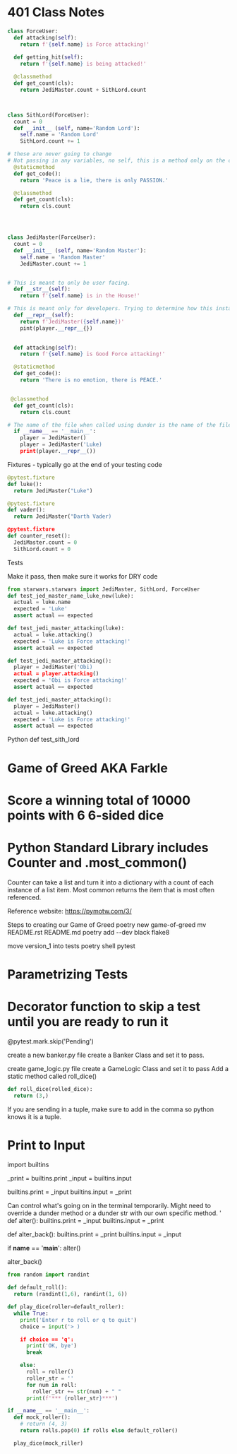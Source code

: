 # 401 Class Notes

```Python
class ForceUser:
  def attacking(self):
    return f'{self.name} is Force attacking!'
  
  def getting_hit(self):
    return f'{self.name} is being attacked!'

  @classmethod
  def get_count(cls):
    return JediMaster.count + SithLord.count



class SithLord(ForceUser):
  count = 0
  def __init__ (self, name='Random Lord'):
    self.name = 'Random Lord'
    SithLord.count += 1

# these are never going to change
# Not passing in any variables, no self, this is a method only on the class
  @staticmethod
  def get_code():
    return 'Peace is a lie, there is only PASSION.'

  @classmethod
  def get_count(cls):
    return cls.count




class JediMaster(ForceUser):
  count = 0
  def __init__ (self, name='Random Master'):
    self.name = 'Random Master'
    JediMaster.count += 1


# This is meant to only be user facing.
  def __str__(self):
    return f'{self.name} is in the House!'

# This is meant only for developers. Trying to determine how this instance is created. Not user facing.
  def __repr__(self):
    return f'JediMaster({self.name})'
    pint(player.__repr__{})

  
  def attacking(self):
    return f'{self.name} is Good Force attacking!'

  @staticmethod
  def get_code():
    return 'There is no emotion, there is PEACE.'


 @classmethod
  def get_count(cls):
    return cls.count

# The name of the file when called using dunder is the name of the file. Here the name is main. 
  if __name__ == '__main__':
    player = JediMaster()
    player = JediMaster('Luke)
    print(player.__repr__())


```

Fixtures - typically go at the end of your testing code

```Python
@pytest.fixture
def luke():
  return JediMaster("Luke")

@pytest.fixture
def vader():
  return JediMaster("Darth Vader)

@pytest.fixture
def counter_reset():
  JediMaster.count = 0
  SithLord.count = 0
  ```


Tests

Make it pass, then make sure it works for DRY code

```Python
from starwars.starwars import JediMaster, SithLord, ForceUser
def test_jed_master_name_luke_new(luke):
  actual = luke.name
  expected = 'Luke'
  assert actual == expected
  ```

```Python
def test_jedi_master_attacking(luke):
  actual = luke.attacking()
  expected = 'Luke is Force attacking!'
  assert actual == expected
  ```

```Python
def test_jedi_master_attacking():
  player = JediMaster('Obi)
  actual = player.attacking()
  expected = 'Obi is Force attacking!'
  assert actual == expected
  ```


```Python
def test_jedi_master_attacking():
  player = JediMaster()
  actual = luke.attacking()
  expected = 'Luke is Force attacking!'
  assert actual == expected
  ```

Python
def test_sith_lord




# Game of Greed AKA Farkle

# Score a winning total of 10000 points with 6 6-sided dice

# Python Standard Library includes Counter and .most_common()

Counter can take a list and turn it into a dictionary with a count of each instance of a list item. Most common returns the item that is most often referenced.

Reference website: https://pymotw.com/3/

Steps to creating our Game of Greed
poetry new game-of-greed
mv README.rst README.md
poetry add --dev black flake8

move version_1 into tests
poetry shell
pytest

# Parametrizing Tests
# Decorator function to skip a test until you are ready to run it
@pytest.mark.skip('Pending')

create a new banker.py file
create a Banker Class and set it to pass.

create game_logic.py file
create a GameLogic Class and set it to pass
Add a static method called roll_dice()
```Python
def roll_dice(rolled_dice):
  return (3,)
  ```
If you are sending in a tuple, make sure to add in the comma so python knows it is a tuple.


# Print to Input
import builtins

_print = builtins.print
_input = builtins.input

builtins.print = _input
builtins.input = _print

Can control what's going on in the terminal temporarily.
Might need to override a dunder method or a dunder str with our own specific method.
'
def alter():
  builtins.print = _input
  builtins.input = _print

def alter_back():
  builtins.print = _print
  builtins.input = _input

if __name__ == '__main__':
  alter()

  alter_back()

```Python
from random import randint

def default_roll():
  return (randint(1,6), randint(1, 6))

def play_dice(roller=default_roller):
  while True:
    print('Enter r to roll or q to quit')
    choice = input('> )

    if choice == 'q':
      print('OK, bye')
      break

    else:
      roll = roller()
      roller_str = ''
      for num in roll:
        roller_str += str(num) + " "
      print(f'*** {roller_str}***')

if __name__ == '__main__':
  def mock_roller():
    # return (4, 3)
    return rolls.pop(0) if rolls else default_roller()

  play_dice(mock_riller)
```